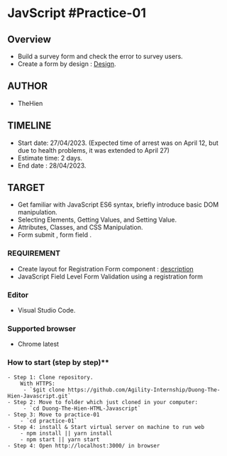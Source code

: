 # JavScript #Practice-01
## Overview
- Build a survey form and check the error to survey users.
- Create a form by design : [Design](https://files.slack.com/files-tmb/T1AT9FDEG-F0525VCDCEB-c52e3a089a/image_720.png).
## AUTHOR
- TheHien
## TIMELINE
- Start date: 27/04/2023. (Expected time of arrest was on April 12, but due to health problems, it was extended to April 27)
- Estimate time: 2 days.
- End date : 28/04/2023.
## TARGET
- Get familiar with JavaScript ES6 syntax, briefly introduce basic DOM manipulation.
- Selecting Elements, Getting Values, and Setting Value.
- Attributes, Classes, and CSS Manipulation.
- Form submit , form field .
### REQUIREMENT
- Create layout for Registration Form component : [description](https://docs.google.com/document/d/1M4gIVCWFtVG4E2HBrss5LCrFK97GEjGZGI-CumqvtuI/edit#)
- JavaScript Field Level Form Validation using a registration form
### Editor  
- Visual Studio Code.
### Supported browser 
- Chrome latest
### How to start (step by step)**
    - Step 1: Clone repository.
        With HTTPS:
         - `$git clone https://github.com/Agility-Internship/Duong-The-Hien-Javascript.git`
    - Step 2: Move to folder which just cloned in your computer:
         - `cd Duong-The-Hien-HTML-Javascript`
    - Step 3: Move to practice-01
        - `cd practice-01`
    - Step 4: install & Start virtual server on machine to run web
        - npm install || yarn install
        - npm start || yarn start
    - Step 4: Open http://localhost:3000/ in browser


